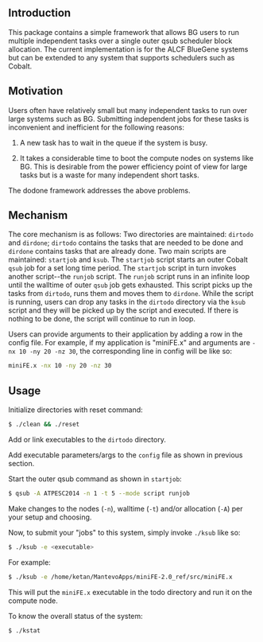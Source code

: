 Introduction
-------------

This package contains a simple framework that allows BG users to run multiple
independent tasks over a single outer qsub scheduler block allocation. The
current implementation is for the ALCF BlueGene systems but can be extended to
any system that supports schedulers such as Cobalt.


Motivation
-----------

Users often have relatively small but many independent tasks to run over large
systems such as BG. Submitting independent jobs for these tasks is inconvenient
and inefficient for the following reasons:

1) A new task has to wait in the queue if the system is busy.

2) It takes a considerable time to boot the compute nodes on systems like BG.
This is desirable from the power efficiency point of view for large tasks but
is a waste for many independent short tasks.

The dodone framework addresses the above problems.

Mechanism
----------

The core mechanism is as follows: Two directories are maintained: `dirtodo` and
`dirdone`; `dirtodo` contains the tasks that are needed to be done and
`dirdone` contains tasks that are already done. Two main scripts are
maintained: `startjob` and `ksub`. The `startjob` script starts an outer Cobalt
`qsub` job for a set long time period. The `startjob` script in turn invokes
another script--the `runjob` script. The `runjob` script runs in an infinite
loop until the walltime of outer `qsub` job gets exhausted. This script picks
up the tasks from `dirtodo`, runs them and moves them to `dirdone`. While the
script is running, users can drop any tasks in the `dirtodo` directory via the
`ksub` script and they will be picked up by the script and executed. If there
is nothing to be done, the script will continue to run in loop.

Users can provide arguments to their application by adding a row in the config
file. For example, if my application is "miniFE.x" and arguments are `-nx 10
-ny 20 -nz 30`, the corresponding line in config will be like so:

```bash
miniFE.x -nx 10 -ny 20 -nz 30
```

Usage
------

Initialize directories with reset command:

```bash
$ ./clean && ./reset
```

Add or link executables to the `dirtodo` directory.

Add executable parameters/args to the `config` file as shown in previous section.

Start the outer qsub command as shown in `startjob`:

```bash
$ qsub -A ATPESC2014 -n 1 -t 5 --mode script runjob
```

Make changes to the nodes (`-n`), walltime (`-t`) and/or allocation (`-A`) per your setup and choosing.

Now, to submit your "jobs" to this system, simply invoke `./ksub` like so:

```bash
$ ./ksub -e <executable>
```

For example:

```bash
$ ./ksub -e /home/ketan/MantevoApps/miniFE-2.0_ref/src/miniFE.x
```

This will put the `miniFE.x` executable in the todo directory and run it on the
compute node.

To know the overall status of the system:

```bash
$ ./kstat
```
